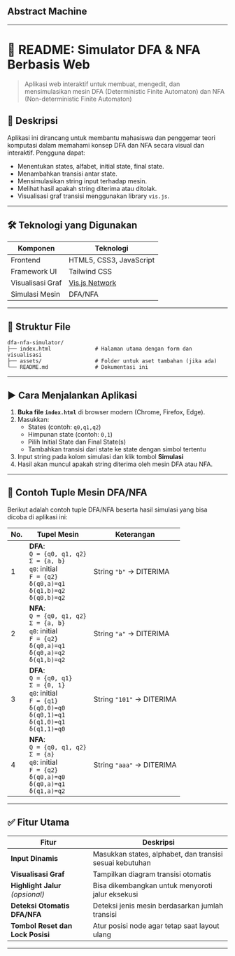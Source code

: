 ## Abstract Machine
---

# 📄 README: Simulator DFA & NFA Berbasis Web

> Aplikasi web interaktif untuk membuat, mengedit, dan mensimulasikan mesin DFA (Deterministic Finite Automaton) dan NFA (Non-deterministic Finite Automaton)

## 🔖 Deskripsi
Aplikasi ini dirancang untuk membantu mahasiswa dan penggemar teori komputasi dalam memahami konsep DFA dan NFA secara visual dan interaktif. Pengguna dapat:

- Menentukan states, alfabet, initial state, final state.
- Menambahkan transisi antar state.
- Mensimulasikan string input terhadap mesin.
- Melihat hasil apakah string diterima atau ditolak.
- Visualisasi graf transisi menggunakan library `vis.js`.

---

## 🛠 Teknologi yang Digunakan

| Komponen | Teknologi |
|----------|-----------|
| Frontend | HTML5, CSS3, JavaScript |
| Framework UI | Tailwind CSS |
| Visualisasi Graf | [Vis.js Network](https://visjs.github.io/vis-network/docs/network/) |
| Simulasi Mesin | DFA/NFA |

---

## 📁 Struktur File

```
dfa-nfa-simulator/
├── index.html              # Halaman utama dengan form dan visualisasi
├── assets/                 # Folder untuk aset tambahan (jika ada)
└── README.md               # Dokumentasi ini
```

---

## ▶ Cara Menjalankan Aplikasi

1. **Buka file `index.html`** di browser modern (Chrome, Firefox, Edge).
2. Masukkan:
   - States (contoh: `q0,q1,q2`)
   - Himpunan state (contoh: `0,1`)
   - Pilih Initial State dan Final State(s)
   - Tambahkan transisi dari state ke state dengan simbol tertentu
3. Input string pada kolom simulasi dan klik tombol **Simulasi**
4. Hasil akan muncul apakah string diterima oleh mesin DFA atau NFA.

---

## 🧪 Contoh Tuple Mesin DFA/NFA

Berikut adalah contoh tuple DFA/NFA beserta hasil simulasi yang bisa dicoba di aplikasi ini:

| No. | Tupel Mesin | Keterangan |
|-----|-------------|------------|
| 1   | **DFA**: <br>`Q = {q0, q1, q2}`<br>`Σ = {a, b}`<br>`q0`: initial<br>`F = {q2}`<br>`δ(q0,a)=q1`<br>`δ(q1,b)=q2`<br>`δ(q0,b)=q2` | String `"b"` → DITERIMA |
| 2   | **NFA**: <br>`Q = {q0, q1, q2}`<br>`Σ = {a, b}`<br>`q0`: initial<br>`F = {q2}`<br>`δ(q0,a)=q1`<br>`δ(q0,a)=q2`<br>`δ(q1,b)=q2` | String `"a"` → DITERIMA |
| 3   | **DFA**: <br>`Q = {q0, q1}`<br>`Σ = {0, 1}`<br>`q0`: initial<br>`F = {q1}`<br>`δ(q0,0)=q0`<br>`δ(q0,1)=q1`<br>`δ(q1,0)=q1`<br>`δ(q1,1)=q0` | String `"101"` → DITERIMA |
| 4   | **NFA**: <br>`Q = {q0, q1, q2}`<br>`Σ = {a}`<br>`q0`: initial<br>`F = {q2}`<br>`δ(q0,a)=q0`<br>`δ(q0,a)=q1`<br>`δ(q1,a)=q2` | String `"aaa"` → DITERIMA |

---

## ✅ Fitur Utama

| Fitur | Deskripsi |
|-------|-----------|
| **Input Dinamis** | Masukkan states, alphabet, dan transisi sesuai kebutuhan |
| **Visualisasi Graf** | Tampilkan diagram transisi otomatis |
| **Highlight Jalur** *(opsional)* | Bisa dikembangkan untuk menyoroti jalur eksekusi |
| **Deteksi Otomatis DFA/NFA** | Deteksi jenis mesin berdasarkan jumlah transisi |
| **Tombol Reset dan Lock Posisi** | Atur posisi node agar tetap saat layout ulang |

---

